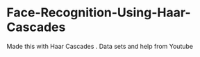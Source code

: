 # Face-Recognition-Using-Haar-Cascades
Made this with Haar Cascades . Data sets and help from Youtube
